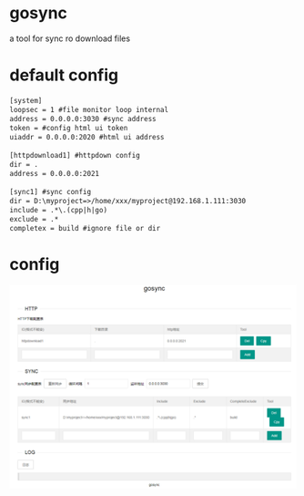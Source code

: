 # gosync
a tool for sync ro download files
# default config
```
[system]
loopsec = 1	#file monitor loop internal
address = 0.0.0.0:3030 #sync address
token = #config html ui token
uiaddr = 0.0.0.0:2020 #html ui address

[httpdownload1]	#httpdown config
dir = .
address = 0.0.0.0:2021

[sync1] #sync config
dir = D:\myproject=>/home/xxx/myproject@192.168.1.111:3030
include = .*\.(cpp|h|go)
exclude = .*
completex = build #ignore file or dir
```
# config
![config](https://github.com/gotask/images/blob/master/gosync.jpg)